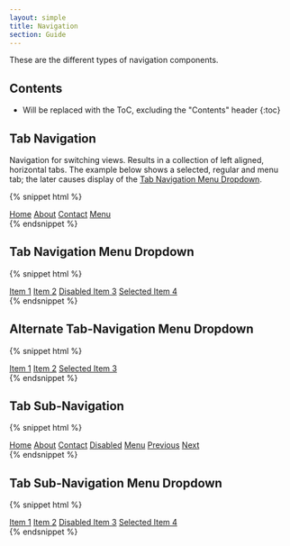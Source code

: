 ```yaml
---
layout: simple
title: Navigation
section: Guide
---
```


These are the different types of navigation components.

## Contents

* Will be replaced with the ToC, excluding the "Contents" header
{:toc}

## Tab Navigation

Navigation for switching views. Results in a collection of left aligned, horizontal tabs. The example below shows a selected, regular and menu tab; the later causes display of the [Tab Navigation Menu Dropdown](#tab-navigation-menu-dropdown).

{% snippet html %}
<nav class="daptiv-nav">
    <a class="daptiv-nav-tab selected" href="#">Home</a>
    <a class="daptiv-nav-tab" href="#">About</a>
    <a class="daptiv-nav-tab" href="#">Contact</a>
    <a class="daptiv-nav-menu-tab" href="#">Menu</a>
</nav>
{% endsnippet %}
<br />

## Tab Navigation Menu Dropdown

{% snippet html %}
<div class="daptiv-nav-menu-dropdown">
    <a class="daptiv-nav-menuitem" href="#">Item 1</a>
    <a class="daptiv-nav-menuitem" href="#">Item 2</a>
    <a class="daptiv-nav-menuitem disabled" href="#">Disabled Item 3</a>
    <a class="daptiv-nav-menuitem selected" href="#">Selected Item 4</a>
</div>
{% endsnippet %}
<br />

## Alternate Tab-Navigation Menu Dropdown

{% snippet html %}
<div class="daptiv-nav-menu-dropdown">
    <a class="daptiv-nav-menuitem alternate" href="#">Item 1</a>
    <a class="daptiv-nav-menuitem alternate" href="#">Item 2</a>
    <a class="daptiv-nav-menuitem alternate selected" href="#">Selected Item 3</a>
</div>
{% endsnippet %}
<br />

## Tab Sub-Navigation

{% snippet html %}
<nav class="daptiv-subnav">
    <a class="daptiv-subnav-tab selected" href="#">Home</a>
    <a class="daptiv-subnav-tab" href="#">About</a>
    <a class="daptiv-subnav-tab" href="#">Contact</a>
    <a class="daptiv-subnav-tab disabled" href="#">Disabled</a>
    <a class="daptiv-subnav-menu-tab" href="#">Menu</a>
    <a class="daptiv-subnav-tab daptiv-icon previous" href="#">Previous</a>
    <a class="daptiv-subnav-tab daptiv-icon next" href="#">Next</a>
</nav>
{% endsnippet %}
<br />

## Tab Sub-Navigation Menu Dropdown

{% snippet html %}
<div class="daptiv-subnav-menu-dropdown">
    <a class="daptiv-subnav-menuitem" href="#">Item 1</a>
    <a class="daptiv-subnav-menuitem" href="#">Item 2</a>
    <a class="daptiv-subnav-menuitem disabled" href="#">Disabled Item 3</a>
    <a class="daptiv-subnav-menuitem selected" href="#">Selected Item 4</a>
</div>
{% endsnippet %}
<br />
